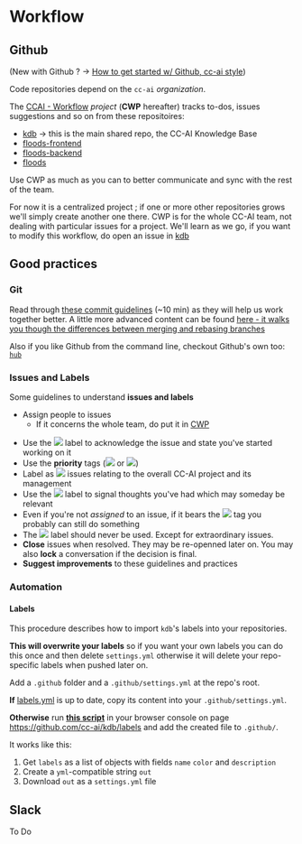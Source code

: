 # Workflow

## Github

(New with Github ? -> [How to get started w/ Github, cc-ai style](/workflow/gettingstarted.md))

Code repositories depend on the `cc-ai` *organization*.

The [CCAI - Workflow](https://github.com/orgs/cc-ai/projects/1) *project* (**CWP** hereafter) tracks to-dos, issues suggestions and so on from these repositoires:

* [kdb](https://github.com/cc-ai/kdb) -> this is the main shared repo, the CC-AI Knowledge Base
* [floods-frontend](https://github.com/cc-ai/floods-frontend)
* [floods-backend](https://github.com/cc-ai/floods-backend)
* [floods](https://github.com/cc-ai/floods)

Use CWP as much as you can to better communicate and sync with the rest of the team.

For now it is a centralized project ; if one or more other repositories grows we'll simply create another one there. CWP is for the whole CC-AI team, not dealing with particular issues for a project. We'll learn as we go, if you want to modify this workflow, do open an issue in [kdb](https://github.com/cc-ai/kdb)

## Good practices

### Git

Read through [these commit guidelines](https://github.com/RomuloOliveira/commit-messages-guide) (~10 min) as they will help us work together better. A little more advanced content can be found [here - it walks you though the differences between merging and rebasing branches](https://www.atlassian.com/git/tutorials/merging-vs-rebasing)

Also if you like Github from the command line, checkout Github's own too: [`hub`](https://github.com/github/hub)

### Issues and Labels

Some guidelines to understand **issues and labels**

* Assign people to issues
  * If it concerns the whole team, do put it in [CWP](https://github.com/orgs/cc-ai/projects/2)
<!-- * Use the **reminder** labels to trigger slack messages in order to remind assignees 
  * ![][reminder (short)] = 24h
  * ![][reminder (long)] = 1 week -->
* Use the ![][work in progress] label to acknowledge the issue and state you've started working on it
* Use the **priority** tags (![][priority:high] or ![][priority:low])
* Label as ![][meta] issues relating to the overall CC-AI project and its management
* Use the ![][keep in mind] label to signal thoughts you've had which may someday be relevant
* Even if you're not *assigned* to an issue, if it bears the ![][good first issue] tag you probably can still do something
* The ![][priority:critical] label should never be used. Except for extraordinary issues.
* **Close** issues when resolved. They may be re-openned later on. You may also **lock** a conversation if the decision is final.
* **Suggest improvements** to these guidelines and practices

### Automation

#### Labels

This procedure describes how to import `kdb`'s labels into your repositories. 

**This will overwrite your labels** so if you want your own labels you can do this once and then delete `settings.yml` otherwise it will delete your repo-specific labels when pushed later on.

Add a `.github` folder and a `.github/settings.yml` at the repo's root. 

**If** [labels.yml](labels.yml) is up to date, copy its content into your `.github/settings.yml`. 

**Otherwise** run [**this script**](https://gist.github.com/Vict0rSch/188a60f1e87a68844e41082583df64c4) in your browser console on page https://github.com/cc-ai/kdb/labels and add the created file to `.github/`. 

It works like this:

1. Get `labels` as a list of objects with fields `name` `color` and `description`
2. Create a `yml`-compatible string `out`
3. Download `out` as a `settings.yml` file

## Slack

To Do


[bug]: https://img.shields.io/badge/bug-d73a4a.svg
[duplicate]: https://img.shields.io/badge/duplicate-cfd3d7.svg
[enhancement]: https://img.shields.io/badge/enhancement-a2eeef.svg
[good first issue]: https://img.shields.io/badge/good%20first%20issue-7057ff.svg
[help wanted]: https://img.shields.io/badge/help%20wanted-008672.svg
[priority:high]: https://img.shields.io/badge/priority:high-16f9c1.svg
[invalid]: https://img.shields.io/badge/invalid-e4e669.svg
[keep in mind]: https://img.shields.io/badge/keep%20in%20mind-c0cef7.svg
[priority:low]: https://img.shields.io/badge/priority:low-efff8c.svg
[meta]: https://img.shields.io/badge/meta-202ea5.svg
[question]: https://img.shields.io/badge/question-d876e3.svg
[reminder (long)]: https://img.shields.io/badge/reminder%20(long)-fc9fc7.svg
[reminder (short)]: https://img.shields.io/badge/reminder%20(short)-e466ab.svg
[wontfix]: https://img.shields.io/badge/wontfix-ffffff.svg
[work in progress]: https://img.shields.io/badge/work%20in%20progress-ededed.svg
[domain:behavioral]: https://img.shields.io/badge/domain:behavioral-f4b7c4.svg
[domain:data]: https://img.shields.io/badge/domain:data-bfdadc.svg
[domain:dev]: https://img.shields.io/badge/domain:dev-d4c5f9.svg
[domain:econ]: https://img.shields.io/badge/domain:econ-036a77.svg
[domain:ml]: https://img.shields.io/badge/domain:ml-f260b8.svg
[domain:other]: https://img.shields.io/badge/domain:other-e0a87f.svg
[domain:ux]: https://img.shields.io/badge/domain:ux-fccfbd.svg
[priority:critical]: https://img.shields.io/badge/priority:critical-FF0000.svg